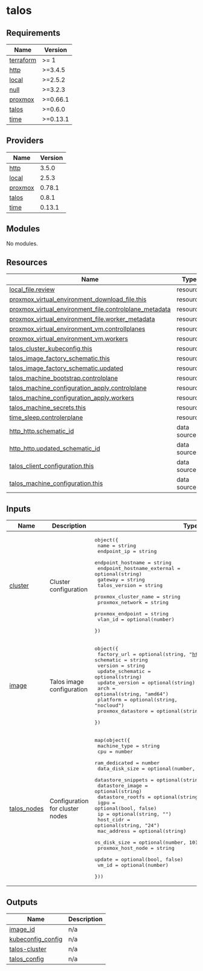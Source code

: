 # talos

<!-- BEGIN_TF_DOCS -->
## Requirements

| Name | Version |
|------|---------|
| <a name="requirement_terraform"></a> [terraform](#requirement\_terraform) | >= 1 |
| <a name="requirement_http"></a> [http](#requirement\_http) | >=3.4.5 |
| <a name="requirement_local"></a> [local](#requirement\_local) | >=2.5.2 |
| <a name="requirement_null"></a> [null](#requirement\_null) | >=3.2.3 |
| <a name="requirement_proxmox"></a> [proxmox](#requirement\_proxmox) | >=0.66.1 |
| <a name="requirement_talos"></a> [talos](#requirement\_talos) | >=0.6.0 |
| <a name="requirement_time"></a> [time](#requirement\_time) | >=0.13.1 |

## Providers

| Name | Version |
|------|---------|
| <a name="provider_http"></a> [http](#provider\_http) | 3.5.0 |
| <a name="provider_local"></a> [local](#provider\_local) | 2.5.3 |
| <a name="provider_proxmox"></a> [proxmox](#provider\_proxmox) | 0.78.1 |
| <a name="provider_talos"></a> [talos](#provider\_talos) | 0.8.1 |
| <a name="provider_time"></a> [time](#provider\_time) | 0.13.1 |

## Modules

No modules.

## Resources

| Name | Type |
|------|------|
| [local_file.review](https://registry.terraform.io/providers/hashicorp/local/latest/docs/resources/file) | resource |
| [proxmox_virtual_environment_download_file.this](https://registry.terraform.io/providers/bpg/proxmox/latest/docs/resources/virtual_environment_download_file) | resource |
| [proxmox_virtual_environment_file.controlplane_metadata](https://registry.terraform.io/providers/bpg/proxmox/latest/docs/resources/virtual_environment_file) | resource |
| [proxmox_virtual_environment_file.worker_metadata](https://registry.terraform.io/providers/bpg/proxmox/latest/docs/resources/virtual_environment_file) | resource |
| [proxmox_virtual_environment_vm.controllplanes](https://registry.terraform.io/providers/bpg/proxmox/latest/docs/resources/virtual_environment_vm) | resource |
| [proxmox_virtual_environment_vm.workers](https://registry.terraform.io/providers/bpg/proxmox/latest/docs/resources/virtual_environment_vm) | resource |
| [talos_cluster_kubeconfig.this](https://registry.terraform.io/providers/siderolabs/talos/latest/docs/resources/cluster_kubeconfig) | resource |
| [talos_image_factory_schematic.this](https://registry.terraform.io/providers/siderolabs/talos/latest/docs/resources/image_factory_schematic) | resource |
| [talos_image_factory_schematic.updated](https://registry.terraform.io/providers/siderolabs/talos/latest/docs/resources/image_factory_schematic) | resource |
| [talos_machine_bootstrap.controlplane](https://registry.terraform.io/providers/siderolabs/talos/latest/docs/resources/machine_bootstrap) | resource |
| [talos_machine_configuration_apply.controlplane](https://registry.terraform.io/providers/siderolabs/talos/latest/docs/resources/machine_configuration_apply) | resource |
| [talos_machine_configuration_apply.workers](https://registry.terraform.io/providers/siderolabs/talos/latest/docs/resources/machine_configuration_apply) | resource |
| [talos_machine_secrets.this](https://registry.terraform.io/providers/siderolabs/talos/latest/docs/resources/machine_secrets) | resource |
| [time_sleep.controlerplane](https://registry.terraform.io/providers/hashicorp/time/latest/docs/resources/sleep) | resource |
| [http_http.schematic_id](https://registry.terraform.io/providers/hashicorp/http/latest/docs/data-sources/http) | data source |
| [http_http.updated_schematic_id](https://registry.terraform.io/providers/hashicorp/http/latest/docs/data-sources/http) | data source |
| [talos_client_configuration.this](https://registry.terraform.io/providers/siderolabs/talos/latest/docs/data-sources/client_configuration) | data source |
| [talos_machine_configuration.this](https://registry.terraform.io/providers/siderolabs/talos/latest/docs/data-sources/machine_configuration) | data source |

## Inputs

| Name | Description | Type | Default | Required |
|------|-------------|------|---------|:--------:|
| <a name="input_cluster"></a> [cluster](#input\_cluster) | Cluster configuration | <pre>object({<br/>    name                       = string<br/>    endpoint_ip                = string<br/>    endpoint_hostname          = string<br/>    endpoint_hostname_external = optional(string)<br/>    gateway                    = string<br/>    talos_version              = string<br/>    proxmox_cluster_name       = string<br/>    proxmox_network            = string<br/>    proxmox_endpoint           = string<br/>    vlan_id                    = optional(number)<br/>  })</pre> | n/a | yes |
| <a name="input_image"></a> [image](#input\_image) | Talos image configuration | <pre>object({<br/>    factory_url       = optional(string, "https://factory.talos.dev")<br/>    schematic         = string<br/>    version           = string<br/>    update_schematic  = optional(string)<br/>    update_version    = optional(string)<br/>    arch              = optional(string, "amd64")<br/>    platform          = optional(string, "nocloud")<br/>    proxmox_datastore = optional(string, "local")<br/>  })</pre> | n/a | yes |
| <a name="input_talos_nodes"></a> [talos\_nodes](#input\_talos\_nodes) | Configuration for cluster nodes | <pre>map(object({<br/>    machine_type       = string<br/>    cpu                = number<br/>    ram_dedicated      = number<br/>    data_disk_size     = optional(number, 20)<br/>    datastore_snippets = optional(string)<br/>    datastore_image    = optional(string)<br/>    datastore_rootfs   = optional(string)<br/>    igpu               = optional(bool, false)<br/>    ip                 = optional(string, "")<br/>    host_cidr          = optional(string, "24")<br/>    mac_address        = optional(string)<br/>    os_disk_size       = optional(number, 10)<br/>    proxmox_host_node  = string<br/>    update             = optional(bool, false)<br/>    vm_id              = optional(number)<br/>  }))</pre> | n/a | yes |

## Outputs

| Name | Description |
|------|-------------|
| <a name="output_image_id"></a> [image\_id](#output\_image\_id) | n/a |
| <a name="output_kubeconfig_config"></a> [kubeconfig\_config](#output\_kubeconfig\_config) | n/a |
| <a name="output_talos-cluster"></a> [talos-cluster](#output\_talos-cluster) | n/a |
| <a name="output_talos_config"></a> [talos\_config](#output\_talos\_config) | n/a |
<!-- END_TF_DOCS -->
